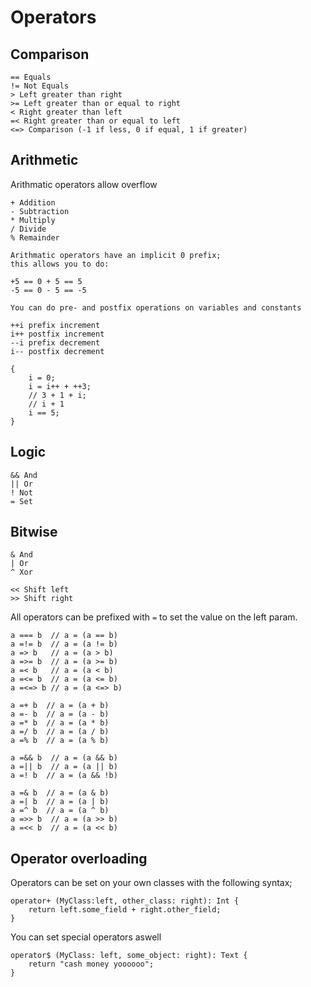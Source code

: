 # Operators

## Comparison
```
== Equals
!= Not Equals
> Left greater than right
>= Left greater than or equal to right
< Right greater than left
=< Right greater than or equal to left
<=> Comparison (-1 if less, 0 if equal, 1 if greater)
```

## Arithmetic

Arithmatic operators allow overflow

```
+ Addition
- Subtraction
* Multiply
/ Divide
% Remainder
```
```
Arithmatic operators have an implicit 0 prefix;
this allows you to do:

+5 == 0 + 5 == 5
-5 == 0 - 5 == -5
```

```
You can do pre- and postfix operations on variables and constants

++i prefix increment
i++ postfix increment
--i prefix decrement
i-- postfix decrement

{
    i = 0;
    i = i++ + ++3; 
    // 3 + 1 + i;
    // i + 1
    i == 5;
}

```

## Logic
```
&& And 
|| Or
! Not
= Set
```

## Bitwise
```
& And
| Or
^ Xor

<< Shift left
>> Shift right
```


All operators can be prefixed with `=` to set the value on the left param.
```
a === b  // a = (a == b)
a =!= b  // a = (a != b)
a => b   // a = (a > b)
a =>= b  // a = (a >= b)
a =< b   // a = (a < b)
a =<= b  // a = (a <= b)
a =<=> b // a = (a <=> b)

a =+ b  // a = (a + b)
a =- b  // a = (a - b)
a =* b  // a = (a * b)
a =/ b  // a = (a / b)
a =% b  // a = (a % b)

a =&& b  // a = (a && b)
a =|| b  // a = (a || b)
a =! b  // a = (a && !b)

a =& b  // a = (a & b)
a =| b  // a = (a | b)
a =^ b  // a = (a ^ b)
a =>> b  // a = (a >> b)
a =<< b  // a = (a << b)
```


## Operator overloading
Operators can be set on your own classes with the following syntax;
```
operator+ (MyClass:left, other_class: right): Int {
    return left.some_field + right.other_field;
}
```


You can set special operators aswell
```
operator$ (MyClass: left, some_object: right): Text {
    return "cash money yoooooo";
}
```